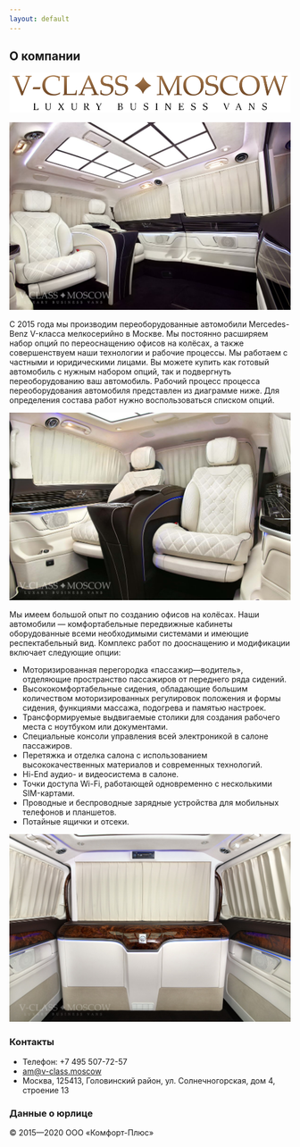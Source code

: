 ```yaml
---
layout: default
---
```


## О компании

![V-class Moscow](images/logo.svg)

![V-class Moscow](images/v-class-1.jpg)

С 2015 года мы производим переоборудованные автомобили Mercedes-Benz V-класса мелкосерийно в Москве. Мы постоянно расширяем набор опций по переоснащению офисов на колёсах, а также совершенствуем наши технологии и рабочие процессы. Мы работаем с частными и юридическими лицами.
Вы можете купить как готовый автомобиль с нужным набором опций, так и подвергнуть переоборудованию ваш автомобиль.
Рабочий процесс процесса переоборудования автомобиля представлен из диаграмме ниже. Для определения состава работ нужно воспользоваться списком опций.

![V-class Moscow](images/v-class-2.jpg)

Мы имеем большой опыт по созданию офисов на колёсах. Наши автомобили — комфортабельные передвижные кабинеты оборудованные всеми необходимыми системами и имеющие респектабельный вид. Комплекс работ по дооснащению и модификации включает следующие опции:

- Моторизированная перегородка &laquo;пассажир&mdash;водитель&raquo;, отделяющие пространство пассажиров от переднего ряда сидений.
- Высококомфортабельные сидения, обладающие большим количеством моторизированных регулировок положения и формы сидения, функциями массажа, подогрева и памятью настроек.
- Трансформируемые выдвигаемые столики для создания рабочего места с ноутбуком или документами.
- Специальные консоли управления всей электроникой в салоне пассажиров.
- Перетяжка и отделка салона с использованием высококачественных материалов и современных технологий.
- Hi-End аудио- и видеосистема в салоне.
- Точки доступа Wi-Fi, работающей одновременно с несколькими SIM-картами.
- Проводные и беспроводные зарядные устройства для мобильных телефонов и планшетов.
- Потайные ящички и отсеки.

![V-class Moscow](images/v-class-3.jpg)

### Контакты

- Телефон: +7 495 507-72-57
- am@v-class.moscow
- Москва, 125413, Головинский район, ул. Солнечногорская, дом 4, строение 13

### Данные о юрлице
© 2015—2020 ООО «Комфорт-Плюс»